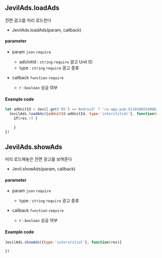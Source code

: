 ## JevilAds.loadAds

전면 광고를 미리 로드한다
- JevilAds.loadAds(param, callback)

#### parameter

- param `json` `require` 
  - adUnitId : `string` `require` 광고 Unit ID
  - type : `string` `require` 광고 종류
    
- callback `function` `require` 
  - r : `boolean` 성공 여부

#### Example code
```javascript
let adUnitId = Jevil.get('OS') =='Android' ? 'ca-app-pub-5134106554966339/2997583641' : 'ca-app-pub-5134106554966339/3446237835'
  JevilAds.loadAds({adUnitId:adUnitId, type:'interstitial'}, function(res){
    if(res.r) {
      
    }
})
```

## JevilAds.showAds

미리 로드해놓은 전면 광고를 보여준다
- Jevil.showAds(param, callback)

#### parameter

- param `json` `require`
  - type : `string` `require` 광고 종류
    
- callback `function` `require` 
  - r : `boolean` 성공 여부

#### Example code
```javascript
JevilAds.showAds({type:'interstitial'}, function(res){
  
})

```